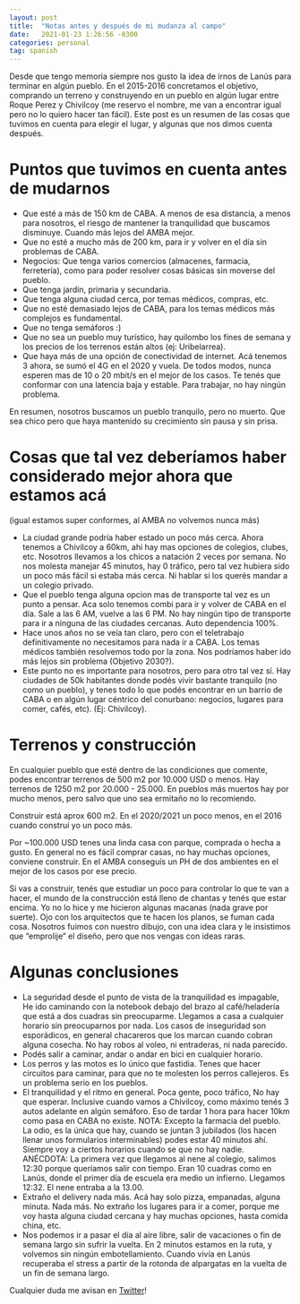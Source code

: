 ```yaml
---
layout: post
title:  "Notas antes y después de mi mudanza al campo"
date:   2021-01-23 1:26:56 -0300
categories: personal
tag: spanish
---
```


Desde que tengo memoria siempre nos gusto la idea de irnos de Lanús para terminar en algún pueblo. En el 2015-2016 concretamos el objetivo, comprando un terreno y construyendo en un pueblo en algún lugar entre Roque Perez y Chivilcoy (me reservo el nombre, me van a encontrar igual pero no lo quiero hacer tan fácil). Este post es un resumen de las cosas que tuvimos en cuenta para elegir el lugar, y algunas que nos dimos cuenta después.

# Puntos que tuvimos en cuenta antes de mudarnos

* Que esté a más de 150 km de CABA. A menos de esa distancia, a menos para nosotros, el riesgo de mantener la tranquilidad que buscamos disminuye. Cuando más lejos del AMBA mejor.
* Que no esté a mucho más de 200 km, para ir y volver en el día sin problemas de CABA.
* Negocios: Que tenga varios comercios (almacenes, farmacia, ferretería), como para poder resolver cosas básicas sin moverse del pueblo.
* Que tenga jardín, primaria y secundaria.
* Que tenga alguna ciudad cerca, por temas médicos, compras, etc.
* Que no esté demasiado lejos de CABA, para los temas médicos más complejos es fundamental.
* Que no tenga semáforos :)
* Que no sea un pueblo muy turístico, hay quilombo los fines de semana y los precios de los terrenos están altos (ej: Uribelarrea).
* Que haya más de una opción de conectividad de internet. Acá tenemos 3 ahora, se sumó el 4G en el 2020 y vuela. De todos modos, nunca esperen mas de 10 o 20 mbit/s en el mejor de los casos. Te tenés que conformar con una latencia baja y estable. Para trabajar, no hay ningún problema.

En resumen, nosotros buscamos un pueblo tranquilo, pero no muerto. Que sea chico pero que haya mantenido su crecimiento sin pausa y sin prisa.

# Cosas que tal vez deberíamos haber considerado mejor ahora que estamos acá 

(igual estamos super conformes, al AMBA no volvemos nunca más)

* La ciudad grande podría haber estado un poco más cerca. Ahora tenemos a Chivilcoy a 60km, ahi hay mas opciones de colegios, clubes, etc. Nosotros llevamos a los chicos a natación 2 veces por semana. No nos molesta manejar 45 minutos, hay 0 tráfico, pero tal vez hubiera sido un poco más fácil si estaba más cerca. Ni hablar si los querés mandar a un colegio privado.
* Que el pueblo tenga alguna opcion mas de transporte tal vez es un punto a pensar. Aca solo tenemos combi para ir y volver de CABA en el día. Sale a las 6 AM, vuelve a las 6 PM. No hay ningún tipo de transporte para ir a ninguna de las ciudades cercanas. Auto dependencia 100%.
* Hace unos años no se veía tan claro, pero con el teletrabajo definitivamente no necesitamos para nada ir a CABA. Los temas médicos también resolvemos todo por la zona. Nos podríamos haber ido más lejos sin problema (Objetivo 2030?).
* Este punto no es importante para nosotros, pero para otro tal vez sí. Hay ciudades de 50k habitantes donde podés vivir bastante tranquilo (no como un pueblo), y tenes todo lo que podés encontrar en un barrio de CABA o en algún lugar céntrico del conurbano: negocios, lugares para comer, cafés, etc). (Ej: Chivilcoy).

# Terrenos y construcción

En cualquier pueblo que esté dentro de las condiciones que comente, podes encontrar terrenos de 500 m2 por 10.000 USD o menos. Hay terrenos de 1250 m2 por 20.000 - 25.000. En pueblos más muertos hay por mucho menos, pero salvo que uno sea ermitaño no lo recomiendo.

Construir está aprox 600 m2. En el 2020/2021 un poco menos, en el 2016 cuando construí yo un poco más.

Por ~100.000 USD tenes una linda casa con parque, comprada o hecha a gusto. En general no es fácil comprar casas, no hay muchas opciones, conviene construir. En el AMBA conseguís un PH de dos ambientes en el mejor de los casos por ese precio.

Si vas a construir, tenés que estudiar un poco para controlar lo que te van a hacer, el mundo de la construcción está lleno de chantas y tenés que estar encima. Yo no lo hice y me hicieron algunas macanas (nada grave por suerte). Ojo con los arquitectos que te hacen los planos, se fuman cada cosa. Nosotros fuimos con nuestro dibujo, con una idea clara y le insistimos que “emprolije” el diseño, pero que nos vengas con ideas raras.

# Algunas conclusiones

* La seguridad desde el punto de vista de la tranquilidad es impagable, He ido caminando con la notebook debajo del brazo al café/heladería que está a dos cuadras sin preocuparme. Llegamos a casa a cualquier horario sin preocuparnos por nada. Los casos de inseguridad son esporádicos, en general chacareros que los marcan cuando cobran alguna cosecha. No hay robos al voleo, ni entraderas, ni nada parecido.
* Podés salir a caminar, andar o andar en bici en cualquier horario.
* Los perros y las motos es lo único que fastidia. Tenes que hacer circuitos para caminar, para que no te molesten los perros callejeros. Es un problema serio en los pueblos.
* El tranquilidad y el ritmo en general. Poca gente, poco tráfico, No hay que esperar. Inclusive cuando vamos a Chivilcoy, como máximo tenés 3 autos adelante en algún semáforo. Eso de tardar 1 hora para hacer 10km como pasa en CABA no existe.
NOTA: Excepto la farmacia del pueblo. La odio, es la única que hay, cuando se juntan 3 jubilados (los hacen llenar unos formularios interminables) podes estar 40 minutos ahí. Siempre voy a ciertos horarios cuando se que no hay nadie.
ANÉCDOTA: La primera vez que llegamos al nene al colegio, salimos 12:30 porque queríamos salir con tiempo. Eran 10 cuadras como en Lanús, donde el primer día de escuela era medio un infierno. Llegamos 12:32. El nene entraba a la 13.00.
* Extraño el delivery nada más. Acá hay solo pizza, empanadas, alguna minuta. Nada más. No extraño los lugares para ir a comer, porque me voy hasta alguna ciudad cercana y hay muchas opciones, hasta comida china, etc.
* Nos podemos ir a pasar el día al aire libre, salir de vacaciones o fin de semana largo sin sufrir la vuelta. En 2 minutos estamos en la ruta, y volvemos sin ningún embotellamiento. Cuando vivía en Lanús recuperaba el stress a partir de la rotonda de alpargatas en la vuelta de un fin de semana largo.

Cualquier duda me avisan en [Twitter](https://twitter.com/DiegoWoitasen)!

